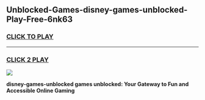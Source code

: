 
## Unblocked-Games-disney-games-unblocked-Play-Free-6nk63
<h3>
<a href="https://premium76.site?title=disney-games-unblocked&ref=10A">CLICK TO PLAY</a></h3>
<hr>

<h3>
<a href="https://premium76.site?title=disney-games-unblocked&ref=10A">CLICK 2 PLAY</a>
  
</h3>

<a href="https://premium76.site?title=disney-games-unblocked&ref=10A"><img src="https://clearcache.store/games.png"></a>


**disney-games-unblocked games unblocked: Your Gateway to Fun and Accessible Online Gaming**
